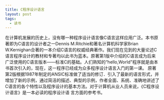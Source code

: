 ```yaml
---
title: C程序设计语言
layout: post
tags:
  - 读书
---
```


在计算机发展的历史上，没有哪一种程序设计语言像C语言这样应用广泛。本书原著即为C语言的设计者之一Dennis M.Ritchie和著名计算机科学家Brian W.Kernighan合著的一本介绍C语言的权威经典著作。我们现在见到的大量论述C语言程序设计的教材和专著均以此书为蓝本。原著第1版中介绍的C语言成为后来广泛使用的C语言版本——标准C的基础。人们熟知的“hello,World"程序就是由本书首次引入的，现在，这一程序已经成为众多程序设计语言入门的第一课。
原著第2版根据1987年制定的ANSIC标准做了适当的修订．引入了最新的语言形式，并增加了新的示例，通过简洁的描述、典型的示例，作者全面、系统、准确地讲述了C语言的各个特性以及程序设计的基本方法。对于计算机从业人员来说，《C程序设计语言》是一本必读的程序设计语 言方面的参考书。